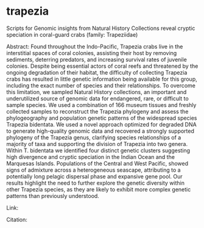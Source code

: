 # trapezia
Scripts for Genomic insights from Natural History Collections reveal cryptic speciation in coral-guard crabs (family: Trapeziidae)

Abstract:
Found throughout the Indo-Pacific, Trapezia crabs live in the interstitial spaces of coral colonies, assisting their host by removing sediments, deterring predators, and increasing survival rates of juvenile colonies. Despite being essential actors of coral reefs and threatened by the ongoing degradation of their habitat, the difficulty of collecting Trapezia crabs has resulted in little genetic information being available for this group, including the exact number of species and their relationships. To overcome this limitation, we sampled Natural History collections, an important and underutilized source of genomic data for endangered, rare, or difficult to sample species. We used a combination of 166 museum tissues and freshly collected samples to reconstruct the Trapezia phylogeny and assess the phylogeography and population genetic patterns of the widespread species Trapezia bidentata. We used a novel approach optimized for degraded DNA to generate high-quality genomic data and recovered a strongly supported phylogeny of the Trapezia genus, clarifying species relationships of a majority of taxa and supporting the division of Trapezia into two genera. Within T. bidentata we identified four distinct genetic clusters suggesting high divergence and cryptic speciation in the Indian Ocean and the Marquesas Islands. Populations of the Central and West Pacific, showed signs of admixture across a heterogeneous seascape, attributing to a potentially long pelagic dispersal phase and expansive gene pool. Our results highlight the need to further explore the genetic diversity within other Trapezia species, as they are likely to exhibit more complex genetic patterns than previously understood.

Link:

Citation:
